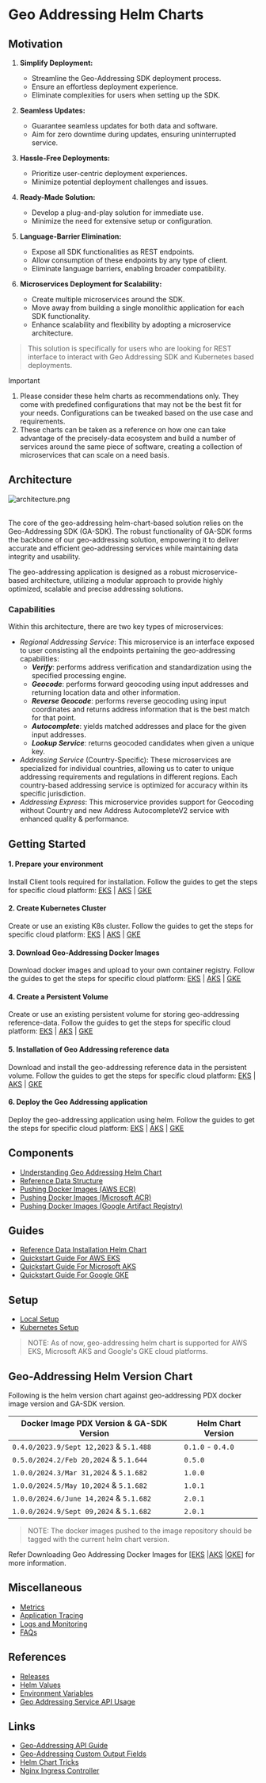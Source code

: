 # Geo Addressing Helm Charts

## Motivation

1. **Simplify Deployment:**
    - Streamline the Geo-Addressing SDK deployment process.
    - Ensure an effortless deployment experience.
    - Eliminate complexities for users when setting up the SDK.

2. **Seamless Updates:**
    - Guarantee seamless updates for both data and software.
    - Aim for zero downtime during updates, ensuring uninterrupted service.

3. **Hassle-Free Deployments:**
    - Prioritize user-centric deployment experiences.
    - Minimize potential deployment challenges and issues.

4. **Ready-Made Solution:**
    - Develop a plug-and-play solution for immediate use.
    - Minimize the need for extensive setup or configuration.

5. **Language-Barrier Elimination:**
    - Expose all SDK functionalities as REST endpoints.
    - Allow consumption of these endpoints by any type of client.
    - Eliminate language barriers, enabling broader compatibility.

6. **Microservices Deployment for Scalability:**
    - Create multiple microservices around the SDK.
    - Move away from building a single monolithic application for each SDK functionality.
    - Enhance scalability and flexibility by adopting a microservice architecture.

> This solution is specifically for users who are looking for REST interface to interact with Geo Addressing SDK and
> Kubernetes based deployments.


> [!IMPORTANT]
> 1. Please consider these helm charts as recommendations only. They come with predefined configurations that may not be
     the best fit for your needs. Configurations can be tweaked based on the use case and requirements.
> 2. These charts can be taken as a reference on how one can take advantage of the precisely-data ecosystem and build a
     number of services around the same piece of software, creating a collection of microservices that can scale on a
     need basis.

## Architecture

![architecture.png](images/geoaddressing_architecture.png)

<br>The core of the geo-addressing helm-chart-based solution relies on the Geo-Addressing SDK (GA-SDK). The robust
functionality of GA-SDK forms the backbone of our geo-addressing solution, empowering it to deliver accurate and
efficient
geo-addressing services while maintaining data integrity and usability.

The geo-addressing application is designed as a robust microservice-based architecture, utilizing a modular approach to
provide highly optimized, scalable and precise addressing solutions.

### Capabilities

Within this architecture, there are two key types of microservices:

- _Regional Addressing Service_: This microservice is an interface exposed to user consisting all the endpoints
  pertaining the geo-addressing capabilities:
    - **_Verify_**: performs address verification and standardization using the specified processing engine.
    - **_Geocode_**: performs forward geocoding using input addresses and returning location data and other information.
    - **_Reverse Geocode_**: performs reverse geocoding using input coordinates and returns address information that is
      the best match for that point.
    - **_Autocomplete_**: yields matched addresses and place for the given input addresses.
    - **_Lookup Service_**: returns geocoded candidates when given a unique key.
- _Addressing Service_ (Country-Specific): These microservices are specialized for individual countries, allowing us to
  cater to unique addressing requirements and regulations in different regions. Each country-based addressing service is
  optimized for accuracy within its specific jurisdiction.
- _Addressing Express_: This microservice provides support for Geocoding without Country and new Address AutocompleteV2
  service with enhanced quality & performance.

## Getting Started

#### 1. Prepare your environment

Install Client tools required for installation. Follow the guides to get the steps for specific cloud
platform:
[EKS](docs/guides/eks/QuickStartEKS.md#step-1-prepare-your-environment)
| [AKS](docs/guides/aks/QuickStartAKS.md#step-1-before-you-begin)
| [GKE](docs/guides/gke/QuickStartGKE.md#step-1-before-you-begin)

#### 2. Create Kubernetes Cluster

Create or use an existing K8s cluster. Follow the guides to get the steps for specific cloud platform:
[EKS](docs/guides/eks/QuickStartEKS.md#step-2-create-the-eks-cluster)
| [AKS](docs/guides/aks/QuickStartAKS.md#step-2-create-the-aks-cluster)
| [GKE](docs/guides/gke/QuickStartGKE.md#step-2-create-the-gke-cluster)

#### 3. Download Geo-Addressing Docker Images

Download docker images and upload to your own container registry. Follow the guides to get the steps for specific cloud
platform:
[EKS](docs/guides/eks/QuickStartEKS.md#step-3-download-geo-addressing-docker-images)
| [AKS](docs/guides/aks/QuickStartAKS.md#step-3-download-geo-addressing-docker-images)
| [GKE](docs/guides/gke/QuickStartGKE.md#step-3-download-geo-addressing-docker-images)

#### 4. Create a Persistent Volume

Create or use an existing persistent volume for storing geo-addressing reference-data. Follow the guides to get the
steps for specific cloud platform:
[EKS](docs/guides/eks/QuickStartEKS.md#step-4-create-elastic-file-system-efs)
| [AKS](docs/guides/aks/QuickStartAKS.md#step-4-create-and-configure-azure-files-share)
| [GKE](docs/guides/gke/QuickStartGKE.md#step-4-create-and-configure-google-filestore)

#### 5. Installation of Geo Addressing reference data

Download and install the geo-addressing reference data in the persistent volume. Follow the guides to get the steps for
specific cloud platform:
[EKS](docs/guides/eks/QuickStartEKS.md#step-5-installation-of-reference-data)
| [AKS](docs/guides/aks/QuickStartAKS.md#step-5-installation-of-reference-data)
| [GKE](docs/guides/gke/QuickStartGKE.md#step-5-installation-of-reference-data)

#### 6. Deploy the Geo Addressing application

Deploy the geo-addressing application using helm. Follow the guides to get the steps for specific cloud platform:
[EKS](docs/guides/eks/QuickStartEKS.md#step-6-installation-of-geo-addressing-helm-chart)
| [AKS](docs/guides/aks/QuickStartAKS.md#step-6-installation-of-geo-addressing-helm-chart)
| [GKE](docs/guides/gke/QuickStartGKE.md#step-6-installation-of-geo-addressing-helm-chart)

## Components

- [Understanding Geo Addressing Helm Chart](charts/component-charts/geo-addressing-generic/README.md#understanding-geo-addressing-helm-charts)
- [Reference Data Structure](docs/ReferenceData.md)
- [Pushing Docker Images (AWS ECR)](docs/guides/eks/QuickStartEKS.md#step-3-download-geo-addressing-docker-images)
- [Pushing Docker Images (Microsoft ACR)](docs/guides/aks/QuickStartAKS.md#step-3-download-geo-addressing-docker-images)
- [Pushing Docker Images (Google Artifact Registry)](docs/guides/gke/QuickStartGKE.md#step-3-download-geo-addressing-docker-images)

## Guides

- [Reference Data Installation Helm Chart](charts/component-charts/reference-data-setup-generic/README.md)
- [Quickstart Guide For AWS EKS](docs/guides/eks/QuickStartEKS.md)
- [Quickstart Guide For Microsoft AKS](docs/guides/aks/QuickStartAKS.md)
- [Quickstart Guide For Google GKE](docs/guides/gke/QuickStartGKE.md)

## Setup

- [Local Setup](docker-desktop/README.md)
- [Kubernetes Setup](charts/component-charts/geo-addressing-generic/README.md)

> NOTE: As of now, geo-addressing helm chart is supported for AWS EKS, Microsoft AKS and Google's GKE cloud platforms.

## Geo-Addressing Helm Version Chart

Following is the helm version chart against geo-addressing PDX docker image version and GA-SDK version.

| Docker Image PDX Version & GA-SDK Version | Helm Chart Version |
|-------------------------------------------|--------------------|
| `0.4.0/2023.9/Sept 12,2023` & `5.1.488`   | `0.1.0` - `0.4.0`️ |
| `0.5.0/2024.2/Feb 20,2024` & `5.1.644`    | `0.5.0`️           |
| `1.0.0/2024.3/Mar 31,2024` & `5.1.682`    | `1.0.0`️           |
| `1.0.0/2024.5/May 10,2024` & `5.1.682`    | `1.0.1`️           |
| `1.0.0/2024.6/June 14,2024` & `5.1.682`   | `2.0.1`️           |
| `1.0.0/2024.9/Sept 09,2024` & `5.1.682`   | `2.0.1`️           |

> NOTE: The docker images pushed to the image repository should be tagged with the current helm chart version.

Refer Downloading Geo Addressing Docker Images
for [[EKS](docs/guides/eks/QuickStartEKS.md#step-3-download-geo-addressing-docker-images) |[AKS](/docs/guides/aks/QuickStartAKS.md#step-3-download-geo-addressing-docker-images) |[GKE](/docs/guides/gke/QuickStartGKE.md#step-3-download-geo-addressing-docker-images)]
for more information.

## Miscellaneous

- [Metrics](docs/MetricsAndTraces.md#generating-insights-from-metrics)
- [Application Tracing](docs/MetricsAndTraces.md#generating-insights-from-metrics)
- [Logs and Monitoring](docs/MetricsAndTraces.md#generating-insights-from-metrics)
- [FAQs](docs/faq/FAQs.md)

## References

- [Releases](https://github.com/PreciselyData/cloudnative-geocoding-helm/releases)
- [Helm Values](charts/component-charts/geo-addressing-generic/README.md#helm-values)
- [Environment Variables](charts/component-charts/geo-addressing-generic/README.md#environment-variables)
- [Geo Addressing Service API Usage](charts/component-charts/geo-addressing-generic/README.md#geo-addressing-service-api-usage)

## Links

- [Geo-Addressing API Guide](https://docs.precisely.com/docs/sftw/ggs/5.0/en/webhelp/GeoAddressingSDKDeveloperGuide/GlobalGeocodingGuide/source/AddressingAPI/addressing_api_title.html)
- [Geo-Addressing Custom Output Fields](https://docs.precisely.com/docs/sftw/ggs/5.0/en/webhelp/GeoAddressingSDKDeveloperGuide/GlobalGeocodingGuide/source/CustomFields/global_custom_output_fields_all_countries.html)
- [Helm Chart Tricks](https://helm.sh/docs/howto/charts_tips_and_tricks/)
- [Nginx Ingress Controller](https://docs.nginx.com/nginx-ingress-controller/)
